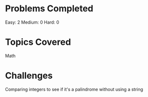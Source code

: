 # Problems Completed

Easy: 2
Medium: 0
Hard: 0

# Topics Covered

Math

# Challenges

Comparing integers to see if it's a palindrome without using a string